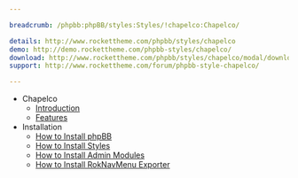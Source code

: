 ```yaml
---

breadcrumb: /phpbb:phpBB/styles:Styles/!chapelco:Chapelco/

details: http://www.rockettheme.com/phpbb/styles/chapelco
demo: http://demo.rockettheme.com/phpbb-styles/chapelco/
download: http://www.rockettheme.com/phpbb/styles/chapelco/modal/downloads
support: http://www.rockettheme.com/forum/phpbb-style-chapelco/

---
```


* Chapelco
	* [Introduction](INDEX.md#introduction)
	* [Features](INDEX.md#features)
* Installation
	* [How to Install phpBB](../../start/install.md)
	* [How to Install Styles](../../start/styles.md)
	* [How to Install Admin Modules](../../start/styles.md#installing-administrative-modules)
	* [How to Install RokNavMenu Exporter](../../modules/roknavmenu.md)